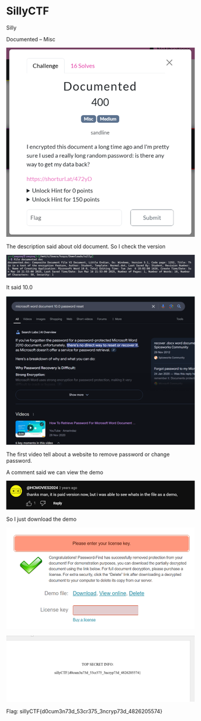 # SillyCTF

Silly

Documented – Misc

![](<../.gitbook/assets/0 (6).png>)

The description said about old document. So I check the version

![](<../.gitbook/assets/1 (6).png>)

It said 10.0

![](<../.gitbook/assets/2 (6).png>)

The first video tell about a website to remove password or change password.

A comment said we can view the demo

![](<../.gitbook/assets/3 (6).png>)

So I just download the demo

![](<../.gitbook/assets/4 (6).png>)

![](<../.gitbook/assets/5 (1).png>)

Flag: sillyCTF{d0cum3n73d\_53cr375\_3ncryp73d\_4826205574}
